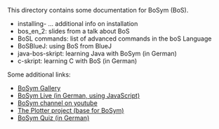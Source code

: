 This directory contains some documentation for BoSym (BoS). 
* installing- ... additional info on installation 
* bos_en_2: slides from a talk about BoS
* BoSL commands: list of advanced commands in the boS Language
* BoSBlueJ: using BoS from BlueJ
* java-bos-skript: learning Java with BoSym (in German)
* c-skript: learning C with BoS (in German)

Some additional links:
* [BoSym Gallery](https://hosting.iem.thm.de/user/euler/gallery2/index.php?inhalt=home "some screenshots from BoS projects")
* [BoSym Live (in German, using JavaScript)](https://hosting.iem.thm.de/user/euler/gallery2/index.php?inhalt=live "first live version")
* [BoSym channel on youtube](https://www.youtube.com/channel/UCzCCpJgSjXkTXP3rHSvkEGA/ "some videos")
* [The Plotter project (base for BoSym)](https://hosting.iem.thm.de/user/euler/plotter/index.php "plotter docu")
* [BoSym Quiz (in German)](https://hosting.iem.thm.de/user/euler/quiz/index.php?inhalt=topic&topic=BoS.top "questions")

